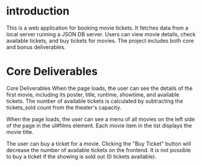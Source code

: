 # introduction

This is a web application for booking movie tickets. It fetches data from a local server running a JSON DB server. Users can view movie details, check available tickets, and buy tickets for movies. The project includes both core and bonus deliverables.

# Core Deliverables
Core Deliverables
When the page loads, the user can see the details of the first movie, including its poster, title, runtime, showtime, and available tickets. The number of available tickets is calculated by subtracting the tickets_sold count from the theater's capacity.

When the page loads, the user can see a menu of all movies on the left side of the page in the ul#films element. Each movie item in the list displays the movie title.

The user can buy a ticket for a movie. Clicking the "Buy Ticket" button will decrease the number of available tickets on the frontend. It is not possible to buy a ticket if the showing is sold out (0 tickets available).